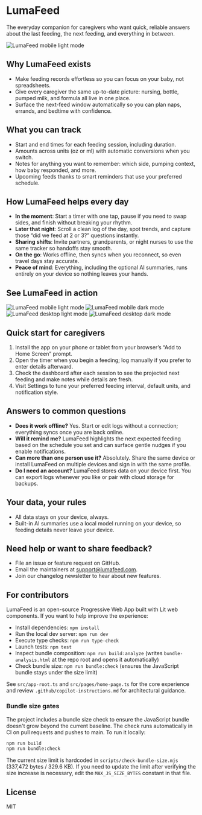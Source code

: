 # LumaFeed

The everyday companion for caregivers who want quick, reliable answers about the last feeding, the next feeding, and everything in between.

![LumaFeed mobile light mode](public/screenshots/dark-mobile-screenshot-final.png)

## Why LumaFeed exists

- Make feeding records effortless so you can focus on your baby, not spreadsheets.
- Give every caregiver the same up-to-date picture: nursing, bottle, pumped milk, and formula all live in one place.
- Surface the next-feed window automatically so you can plan naps, errands, and bedtime with confidence.

## What you can track

- Start and end times for each feeding session, including duration.
- Amounts across units (oz or ml) with automatic conversions when you switch.
- Notes for anything you want to remember: which side, pumping context, how baby responded, and more.
- Upcoming feeds thanks to smart reminders that use your preferred schedule.

## How LumaFeed helps every day

- **In the moment**: Start a timer with one tap, pause if you need to swap sides, and finish without breaking your rhythm.
- **Later that night**: Scroll a clean log of the day, spot trends, and capture those “did we feed at 2 or 3?” questions instantly.
- **Sharing shifts**: Invite partners, grandparents, or night nurses to use the same tracker so handoffs stay smooth.
- **On the go**: Works offline, then syncs when you reconnect, so even travel days stay accurate.
- **Peace of mind**: Everything, including the optional AI summaries, runs entirely on your device so nothing leaves your hands.

## See LumaFeed in action

![LumaFeed mobile light mode](public/screenshots/home-mobile-light.png)
![LumaFeed mobile dark mode](public/screenshots/home-mobile-dark.png)
![LumaFeed desktop light mode](public/screenshots/home-desktop-light.png)
![LumaFeed desktop dark mode](public/screenshots/home-desktop-dark.png)

## Quick start for caregivers

1. Install the app on your phone or tablet from your browser’s “Add to Home Screen” prompt.
2. Open the timer when you begin a feeding; log manually if you prefer to enter details afterward.
3. Check the dashboard after each session to see the projected next feeding and make notes while details are fresh.
4. Visit Settings to tune your preferred feeding interval, default units, and notification style.

## Answers to common questions

- **Does it work offline?** Yes. Start or edit logs without a connection; everything syncs once you are back online.
- **Will it remind me?** LumaFeed highlights the next expected feeding based on the schedule you set and can surface gentle nudges if you enable notifications.
- **Can more than one person use it?** Absolutely. Share the same device or install LumaFeed on multiple devices and sign in with the same profile.
- **Do I need an account?** LumaFeed stores data on your device first. You can export logs whenever you like or pair with cloud storage for backups.

## Your data, your rules

- All data stays on your device, always.
- Built-in AI summaries use a local model running on your device, so feeding details never leave your device.

## Need help or want to share feedback?

- File an issue or feature request on GitHub.
- Email the maintainers at support@lumafeed.com.
- Join our changelog newsletter to hear about new features.

## For contributors

LumaFeed is an open-source Progressive Web App built with Lit web components. If you want to help improve the experience:

- Install dependencies: `npm install`
- Run the local dev server: `npm run dev`
- Execute type checks: `npm run type-check`
- Launch tests: `npm test`
- Inspect bundle composition: `npm run build:analyze` (writes `bundle-analysis.html` at the repo root and opens it automatically)
- Check bundle size: `npm run bundle:check` (ensures the JavaScript bundle stays under the size limit)

See `src/app-root.ts` and `src/pages/home-page.ts` for the core experience and review `.github/copilot-instructions.md` for architectural guidance.

### Bundle size gates

The project includes a bundle size check to ensure the JavaScript bundle doesn't grow beyond the current baseline. The check runs automatically in CI on pull requests and pushes to main. To run it locally:

```bash
npm run build
npm run bundle:check
```

The current size limit is hardcoded in `scripts/check-bundle-size.mjs` (337,472 bytes / 329.6 KB). If you need to update the limit after verifying the size increase is necessary, edit the `MAX_JS_SIZE_BYTES` constant in that file.

## License

MIT

